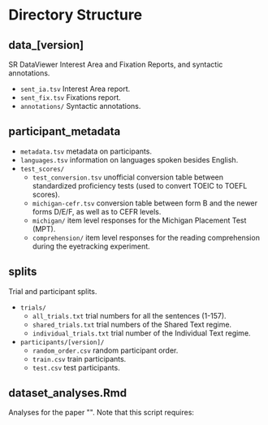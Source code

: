 # Directory Structure

## data_[version]

<!-- ![Trial GIF](trial.gif)

:::{image} trial.gif
:alt: Trial GIF
:width: 400px -->

SR DataViewer Interest Area and Fixation Reports, and syntactic annotations.

- `sent_ia.tsv` Interest Area report.  
- `sent_fix.tsv` Fixations report.
- `annotations/` Syntactic annotations.

## participant_metadata

- `metadata.tsv` metadata on participants.
- `languages.tsv` information on languages spoken besides English.
- `test_scores/`
  - `test_conversion.tsv` unofficial conversion table between standardized proficiency tests (used to convert TOEIC to TOEFL scores).
  - `michigan-cefr.tsv` conversion table between form B and the newer forms D/E/F, as well as to CEFR levels.
  - `michigan/` item level responses for the Michigan Placement Test (MPT).
  - `comprehension/` item level responses for the reading comprehension during the eyetracking experiment.  

## splits

Trial and participant splits.

- `trials/`
  - `all_trials.txt` trial numbers for all the sentences (1-157).
  - `shared_trials.txt` trial numbers of the Shared Text regime.
  - `individual_trials.txt` trial number of the Individual Text regime.
- `participants/[version]/`
  - `random_order.csv` random participant order.
  - `train.csv` train participants.
  - `test.csv` test participants.

## dataset_analyses.Rmd

Analyses for the paper "".
Note that this script requires:

